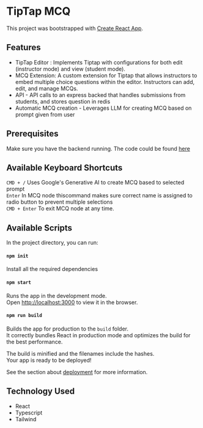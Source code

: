 # TipTap MCQ

This project was bootstrapped with [Create React App](https://github.com/facebook/create-react-app).

## Features

- TipTap Editor : Implements Tiptap with configurations for both edit (instructor mode) and view (student mode).
- MCQ Extension: A custom extension for Tiptap that allows instructors to embed multiple choice questions within the editor. Instructors can add, edit, and manage MCQs.
- API - API calls to an express backed that handles submissions from students, and stores question in redis
- Automatic MCQ creation - Leverages LLM for creating MCQ based on prompt given from user

## Prerequisites

Make sure you have the backend running. The code could be found [here](https://github.com/NexFlare/TipTap-Express)

## Available Keyboard Shortcuts

`CMD + /` Uses Google's Generative AI to create MCQ based to selected prompt \
`Enter` In MCQ node thiscommand makes sure correct name is assigned to radio button to prevent multiple selections \
`CMD + Enter` To exit MCQ node at any time.

## Available Scripts

In the project directory, you can run:

#### `npm init`

Install all the required dependencies

#### `npm start`

Runs the app in the development mode.\
Open [http://localhost:3000](http://localhost:3000) to view it in the browser.

#### `npm run build`

Builds the app for production to the `build` folder.\
It correctly bundles React in production mode and optimizes the build for the best performance.

The build is minified and the filenames include the hashes.\
Your app is ready to be deployed!

See the section about [deployment](https://facebook.github.io/create-react-app/docs/deployment) for more information.

## Technology Used

- React
- Typescript
- Tailwind
